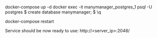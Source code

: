 docker-compose up -d
docker exec -it manymanager_postgres_1 psql -U postgres
$ create database manymanager;
$ \q

docker-compose restart


Service should be now ready to use:
http://<server_ip>:2048/


